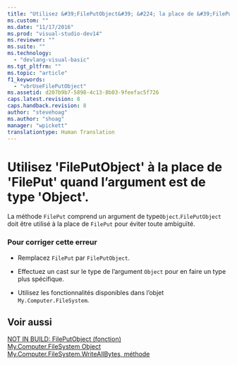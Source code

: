 ```yaml
---
title: "Utilisez &#39;FilePutObject&#39; &#224; la place de &#39;FilePut&#39; quand l’argument est de type &#39;Object&#39;. | Microsoft Docs"
ms.custom: ""
ms.date: "11/17/2016"
ms.prod: "visual-studio-dev14"
ms.reviewer: ""
ms.suite: ""
ms.technology: 
  - "devlang-visual-basic"
ms.tgt_pltfrm: ""
ms.topic: "article"
f1_keywords: 
  - "vbrUseFilePutObject"
ms.assetid: d207b9b7-5898-4c13-8b03-9feefac5f726
caps.latest.revision: 8
caps.handback.revision: 8
author: "stevehoag"
ms.author: "shoag"
manager: "wpickett"
translationtype: Human Translation
---
```

# Utilisez &#39;FilePutObject&#39; &#224; la place de &#39;FilePut&#39; quand l’argument est de type &#39;Object&#39;.
La méthode `FilePut` comprend un argument de type`Object`.`FilePutObject` doit être utilisé à la place de `FilePut` pour éviter toute ambiguïté.  
  
### Pour corriger cette erreur  
  
-   Remplacez `FilePut` par `FilePutObject`.  
  
-   Effectuez un cast sur le type de l’argument `Object` pour en faire un type plus spécifique.  
  
-   Utilisez les fonctionnalités disponibles dans l’objet `My.Computer.FileSystem`.  
  
## Voir aussi  
 [NOT IN BUILD: FilePutObject \(fonction\)](http://msdn.microsoft.com/fr-fr/a0f52a1c-5ecc-4945-b18c-03147af61d6b)   
 [My.Computer.FileSystem Object](../../visual-basic/language-reference/objects/my-computer-filesystem-object.md)   
 [My.Computer.FileSystem.WriteAllBytes, méthode](http://msdn.microsoft.com/fr-fr/b1a24dc1-eac8-4e22-8ffa-cc3bacbaf826)